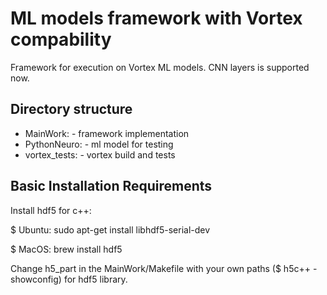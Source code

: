# ML models framework with Vortex compability

Framework for execution on Vortex ML models. CNN layers is supported now.

Directory structure
-------------------
- MainWork: - framework implementation
- PythonNeuro: - ml model for testing
- vortex_tests: - vortex build and tests

Basic Installation Requirements
-------------------------------
Install hdf5 for c++:

 $ Ubuntu: sudo apt-get install libhdf5-serial-dev
 
 $ MacOS: brew install hdf5
 
Change h5_part in the MainWork/Makefile with your own paths ($ h5c++ -showconfig) for hdf5 library.
